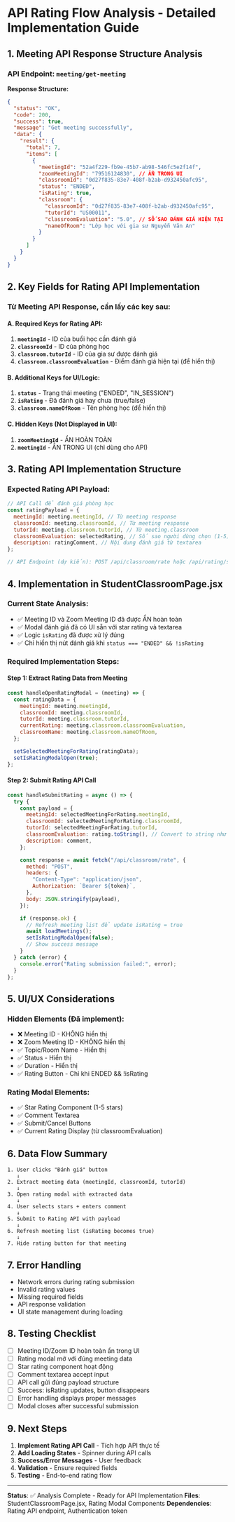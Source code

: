 # API Rating Flow Analysis - Detailed Implementation Guide

## 1. Meeting API Response Structure Analysis

### API Endpoint: `meeting/get-meeting`

**Response Structure:**

```json
{
  "status": "OK",
  "code": 200,
  "success": true,
  "message": "Get meeting successfully",
  "data": {
    "result": {
      "total": 7,
      "items": [
        {
          "meetingId": "52a4f229-fb9e-45b7-ab98-546fc5e2f14f",
          "zoomMeetingId": "79516124830", // ẨN TRONG UI
          "classroomId": "0d27f835-83e7-408f-b2ab-d932450afc95",
          "status": "ENDED",
          "isRating": true,
          "classroom": {
            "classroomId": "0d27f835-83e7-408f-b2ab-d932450afc95",
            "tutorId": "US00011",
            "classroomEvaluation": "5.0", // SỐ SAO ĐÁNH GIÁ HIỆN TẠI
            "nameOfRoom": "Lớp học với gia sư Nguyễn Văn An"
          }
        }
      ]
    }
  }
}
```

## 2. Key Fields for Rating API Implementation

### Từ Meeting API Response, cần lấy các key sau:

#### **A. Required Keys for Rating API:**

1. **`meetingId`** - ID của buổi học cần đánh giá
2. **`classroomId`** - ID của phòng học
3. **`classroom.tutorId`** - ID của gia sư được đánh giá
4. **`classroom.classroomEvaluation`** - Điểm đánh giá hiện tại (để hiển thị)

#### **B. Additional Keys for UI/Logic:**

1. **`status`** - Trạng thái meeting ("ENDED", "IN_SESSION")
2. **`isRating`** - Đã đánh giá hay chưa (true/false)
3. **`classroom.nameOfRoom`** - Tên phòng học (để hiển thị)

#### **C. Hidden Keys (Not Displayed in UI):**

1. **`zoomMeetingId`** - ẨN HOÀN TOÀN
2. **`meetingId`** - ẨN TRONG UI (chỉ dùng cho API)

## 3. Rating API Implementation Structure

### Expected Rating API Payload:

```javascript
// API Call để đánh giá phòng học
const ratingPayload = {
  meetingId: meeting.meetingId, // Từ meeting response
  classroomId: meeting.classroomId, // Từ meeting response
  tutorId: meeting.classroom.tutorId, // Từ meeting.classroom
  classroomEvaluation: selectedRating, // Số sao người dùng chọn (1-5)
  description: ratingComment, // Nội dung đánh giá từ textarea
};

// API Endpoint (dự kiến): POST /api/classroom/rate hoặc /api/rating/submit
```

## 4. Implementation in StudentClassroomPage.jsx

### Current State Analysis:

- ✅ Meeting ID và Zoom Meeting ID đã được ẨN hoàn toàn
- ✅ Modal đánh giá đã có UI sẵn với star rating và textarea
- ✅ Logic `isRating` đã được xử lý đúng
- ✅ Chỉ hiển thị nút đánh giá khi `status === "ENDED" && !isRating`

### Required Implementation Steps:

#### **Step 1: Extract Rating Data from Meeting**

```javascript
const handleOpenRatingModal = (meeting) => {
  const ratingData = {
    meetingId: meeting.meetingId,
    classroomId: meeting.classroomId,
    tutorId: meeting.classroom.tutorId,
    currentRating: meeting.classroom.classroomEvaluation,
    classroomName: meeting.classroom.nameOfRoom,
  };

  setSelectedMeetingForRating(ratingData);
  setIsRatingModalOpen(true);
};
```

#### **Step 2: Submit Rating API Call**

```javascript
const handleSubmitRating = async () => {
  try {
    const payload = {
      meetingId: selectedMeetingForRating.meetingId,
      classroomId: selectedMeetingForRating.classroomId,
      tutorId: selectedMeetingForRating.tutorId,
      classroomEvaluation: rating.toString(), // Convert to string như backend expect
      description: comment,
    };

    const response = await fetch("/api/classroom/rate", {
      method: "POST",
      headers: {
        "Content-Type": "application/json",
        Authorization: `Bearer ${token}`,
      },
      body: JSON.stringify(payload),
    });

    if (response.ok) {
      // Refresh meeting list để update isRating = true
      await loadMeetings();
      setIsRatingModalOpen(false);
      // Show success message
    }
  } catch (error) {
    console.error("Rating submission failed:", error);
  }
};
```

## 5. UI/UX Considerations

### **Hidden Elements (Đã implement):**

- ❌ Meeting ID - KHÔNG hiển thị
- ❌ Zoom Meeting ID - KHÔNG hiển thị
- ✅ Topic/Room Name - Hiển thị
- ✅ Status - Hiển thị
- ✅ Duration - Hiển thị
- ✅ Rating Button - Chỉ khi ENDED && !isRating

### **Rating Modal Elements:**

- ✅ Star Rating Component (1-5 stars)
- ✅ Comment Textarea
- ✅ Submit/Cancel Buttons
- ✅ Current Rating Display (từ classroomEvaluation)

## 6. Data Flow Summary

```
1. User clicks "Đánh giá" button
   ↓
2. Extract meeting data (meetingId, classroomId, tutorId)
   ↓
3. Open rating modal with extracted data
   ↓
4. User selects stars + enters comment
   ↓
5. Submit to Rating API with payload
   ↓
6. Refresh meeting list (isRating becomes true)
   ↓
7. Hide rating button for that meeting
```

## 7. Error Handling

- Network errors during rating submission
- Invalid rating values
- Missing required fields
- API response validation
- UI state management during loading

## 8. Testing Checklist

- [ ] Meeting ID/Zoom ID hoàn toàn ẩn trong UI
- [ ] Rating modal mở với đúng meeting data
- [ ] Star rating component hoạt động
- [ ] Comment textarea accept input
- [ ] API call gửi đúng payload structure
- [ ] Success: isRating updates, button disappears
- [ ] Error handling displays proper messages
- [ ] Modal closes after successful submission

## 9. Next Steps

1. **Implement Rating API Call** - Tích hợp API thực tế
2. **Add Loading States** - Spinner during API calls
3. **Success/Error Messages** - User feedback
4. **Validation** - Ensure required fields
5. **Testing** - End-to-end rating flow

---

**Status**: ✅ Analysis Complete - Ready for API Implementation
**Files**: StudentClassroomPage.jsx, Rating Modal Components
**Dependencies**: Rating API endpoint, Authentication token
